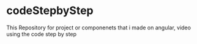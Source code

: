 # codeStepbyStep
This Repository for project or componenets that i made on angular, video using the code step by step
